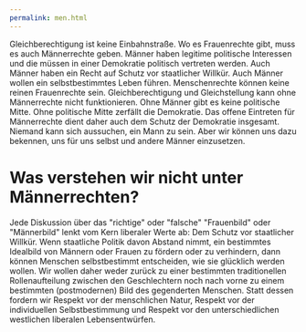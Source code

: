 ```yaml
---
permalink: men.html
---
```


Gleichberechtigung ist keine Einbahnstraße.
Wo es Frauenrechte gibt, muss es auch Männerrechte geben.
Männer haben legitime politische Interessen und die müssen in einer Demokratie politisch vertreten werden.
Auch Männer haben ein Recht auf Schutz vor staatlicher Willkür.
Auch Männer wollen ein selbstbestimmtes Leben führen.
Menschenrechte können keine reinen Frauenrechte sein.
Gleichberechtigung und Gleichstellung kann ohne Männerrechte nicht funktionieren.
Ohne Männer gibt es keine politische Mitte.
Ohne politische Mitte zerfällt die Demokratie.
Das offene Eintreten für Männerrechte dient daher auch dem Schutz der Demokratie insgesamt.
Niemand kann sich aussuchen, ein Mann zu sein.
Aber wir können uns dazu bekennen,
uns für uns selbst und andere Männer einzusetzen.

# Was verstehen wir nicht unter Männerrechten?

Jede Diskussion über das "richtige" oder "falsche" "Frauenbild" oder "Männerbild" lenkt vom Kern liberaler Werte ab:
Dem Schutz vor staatlicher Willkür.
Wenn staatliche Politik davon Abstand nimmt,
ein bestimmtes Idealbild von Männern oder Frauen zu fördern oder zu verhindern,
dann können Menschen selbstbestimmt entscheiden, wie sie glücklich werden wollen.
Wir wollen daher weder zurück zu einer bestimmten traditionellen Rollenaufteilung zwischen den Geschlechtern
noch nach vorne zu einem bestimmten (postmodernen) Bild des gegenderten Menschen.
Statt dessen fordern wir Respekt vor der menschlichen Natur,
Respekt vor der individuellen Selbstbestimmung
und Respekt vor den unterschiedlichen westlichen liberalen Lebensentwürfen.
